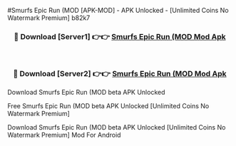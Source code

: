 #Smurfs Epic Run (MOD [APK-MOD] - APK Unlocked - [Unlimited Coins No Watermark Premium] b82k7



<div align="center">

<h3>🔴 Download [Server1] 👉👉 <a href="https://momento.my/?title=Smurfs_Epic_Run_(MOD">Smurfs Epic Run (MOD Mod Apk</a></h3><br>

<h3>🔴 Download [Server2] 👉👉 <a href="https://momento.my/?title=Smurfs_Epic_Run_(MOD">Smurfs Epic Run (MOD Mod Apk</a></h3>
</div>



Download Smurfs Epic Run (MOD beta APK Unlocked

Free Smurfs Epic Run (MOD beta APK Unlocked [Unlimited Coins No Watermark Premium]

Download Smurfs Epic Run (MOD beta APK Unlocked [Unlimited Coins No Watermark Premium] Mod For Android

